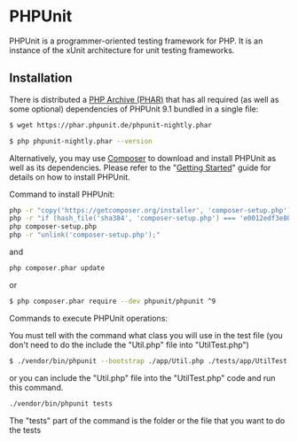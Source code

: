 # PHPUnit

PHPUnit is a programmer-oriented testing framework for PHP. It is an instance of the xUnit architecture for unit testing frameworks.

## Installation

There is distributed a [PHP Archive (PHAR)](https://php.net/phar) that has all required (as well as some optional) dependencies of PHPUnit 9.1 bundled in a single file:

```bash
$ wget https://phar.phpunit.de/phpunit-nightly.phar

$ php phpunit-nightly.phar --version
```

Alternatively, you may use [Composer](https://getcomposer.org/) to download and install PHPUnit as well as its dependencies. Please refer to the "[Getting Started](https://phpunit.de/getting-started-with-phpunit.html)" guide for details on how to install PHPUnit.

Command to install PHPUnit:
``` bash
php -r "copy('https://getcomposer.org/installer', 'composer-setup.php');"
php -r "if (hash_file('sha384', 'composer-setup.php') === 'e0012edf3e80b6978849f5eff0d4b4e4c79ff1609dd1e613307e16318854d24ae64f26d17af3ef0bf7cfb710ca74755a') { echo 'Installer verified'; } else { echo 'Installer corrupt'; unlink('composer-setup.php'); } echo PHP_EOL;"
php composer-setup.php
php -r "unlink('composer-setup.php');"
```
and
``` bash
php composer.phar update
```
or

``` bash
$ php composer.phar require --dev phpunit/phpunit ^9
```

Commands to execute PHPUnit operations:

You must tell with the command what class you will use in the test file (you don't need to do the include the "Util.php" file into "UtilTest.php")
``` bash
$ ./vendor/bin/phpunit --bootstrap ./app/Util.php ./tests/app/UtilTest.php --color
```

or you can include the "Util.php" file into the "UtilTest.php" code and run this command. 
```bash
./vendor/bin/phpunit tests
```
The "tests" part of the command is the folder or the file that you want to do the tests
